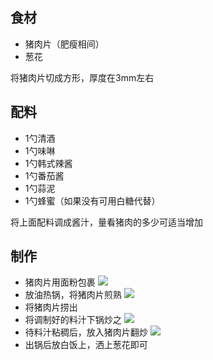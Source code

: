 
## 食材

- 猪肉片（肥瘦相间）
- 葱花

将猪肉片切成方形，厚度在3mm左右

## 配料

- 1勺清酒
- 1勺味啉
- 1勺韩式辣酱
- 1勺番茄酱
- 1勺蒜泥
- 1勺蜂蜜（如果没有可用白糖代替）

将上面配料调成酱汁，量看猪肉的多少可适当增加

## 制作

- 猪肉片用面粉包裹 
![](微信图片_20240522132702.jpg)
- 放油热锅，将猪肉片煎熟
![](微信图片_20240522132727.jpg)
- 将猪肉片捞出
- 将调制好的料汁下锅炒之
![](微信图片_20240522132730.jpg)
- 待料汁粘稠后，放入猪肉片翻炒
![](微信图片_20240522132733.jpg)
- 出锅后放白饭上，洒上葱花即可